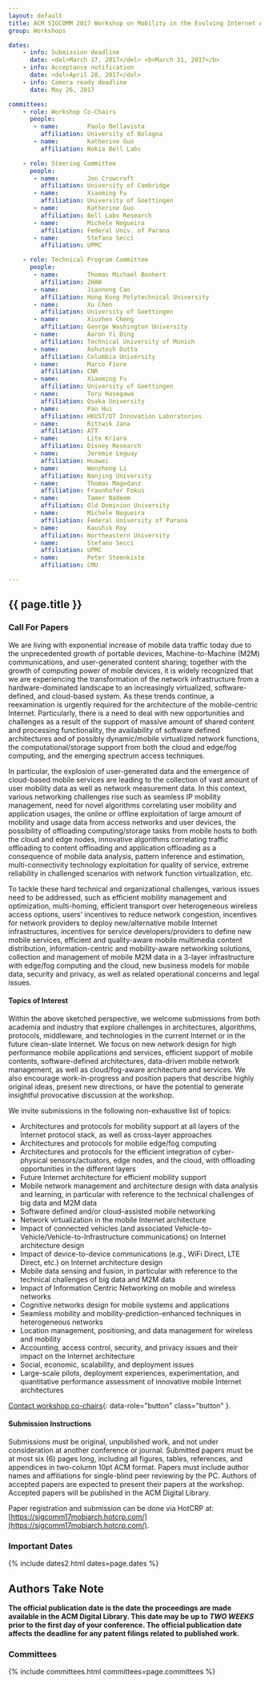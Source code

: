 ```yaml
---
layout: default
title: ACM SIGCOMM 2017 Workshop on Mobility in the Evolving Internet Architecture (MobiArch'2017)
group: Workshops

dates:
    - info: Submission deadline
      date: <del>March 17, 2017</del> <b>March 31, 2017</b>
    - info: Acceptance notification
      date: <del>April 28, 2017</del>
    - info: Camera ready deadline
      date: May 26, 2017

committees:
    - role: Workshop Co-Chairs
      people:
       - name:        Paolo Bellavista
         affiliation: University of Bologna
       - name:        Katherine Guo
         affiliation: Nokia Bell Labs

    - role: Steering Committee
      people:
       - name:        Jon Crowcroft
         affiliation: University of Cambridge
       - name:        Xiaoming Fu
         affiliation: University of Goettingen
       - name:        Katherine Guo
         affiliation: Bell Labs Research
       - name:        Michele Nogueira
         affiliation: Federal Univ. of Parana
       - name:        Stefano Secci
         affiliation: UPMC

    - role: Technical Program Committee
      people:
       - name:        Thomas Michael Bonhert
         affiliation: ZHAW
       - name:        Jiannong Cao
         affiliation: Hong Kong Polytechnical University
       - name:        Xu Chen
         affiliation: University of Goettingen
       - name:        Xiuzhen Cheng
         affiliation: George Washington University
       - name:        Aaron Yi Ding
         affiliation: Technical University of Munich
       - name:        Ashutosh Dutta
         affiliation: Columbia University
       - name:        Marco Fiore
         affiliation: CNR
       - name:        Xiaoming Fu
         affiliation: University of Goettingen
       - name:        Toru Hasegawa
         affiliation: Osaka University
       - name:        Pan Hui
         affiliation: HKUST/DT Innovation Laboratories
       - name:        Rittwik Jana
         affiliation: ATT
       - name:        Lito Kriara
         affiliation: Disney Research
       - name:        Jeremie Leguay
         affiliation: Huawei
       - name:        Wenzhong Li
         affiliation: Nanjing University
       - name:        Thomas Magedanz
         affiliation: Fraunhofer Fokus
       - name:        Tamer Nadeem
         affiliation: Old Dominion University
       - name:        Michele Nogueira
         affiliation: Federal University of Parana
       - name:        Kaushik Roy
         affiliation: Northeastern University
       - name:        Stefano Secci
         affiliation: UPMC
       - name:        Peter Steenkiste
         affiliation: CMU

---
```


## {{ page.title }}

### Call For Papers

We are living with exponential increase of mobile data traffic today due to the unprecedented growth of portable devices, Machine-to-Machine (M2M) communications, and user-generated content sharing; together with the growth of computing power of mobile devices, it is widely recognized that we are experiencing the transformation of the network infrastructure from a hardware-dominated landscape to an increasingly virtualized, software-defined, and cloud-based system. As these trends continue, a reexamination is urgently required for the architecture of the mobile-centric Internet. Particularly, there is a need to deal with new opportunities and challenges as a result of the support of massive amount of shared content and processing functionality, the availability of software defined architectures and of possibly dynamic/mobile virtualized network functions, the computational/storage support from both the cloud and edge/fog computing, and the emerging spectrum access techniques.

In particular, the explosion of user-generated data and the emergence of cloud-based mobile services are leading to the collection of vast amount of user mobility data as well as network measurement data. In this context, various networking challenges rise such as seamless IP mobility management, need for novel algorithms correlating user mobility and application usages, the online or offline exploitation of large amount of mobility and usage data from access networks and user devices, the possibility of offloading computing/storage tasks from mobile hosts to both the cloud and edge nodes, innovative algorithms correlating traffic offloading to content offloading and application offloading as a consequence of mobile data analysis, pattern inference and estimation, multi-connectivity technology exploitation for quality of service, extreme reliability in challenged scenarios with network function virtualization, etc.

To tackle these hard technical and organizational challenges, various issues need to be addressed, such as efficient mobility management and optimization, multi-homing, efficient transport over heterogeneous wireless access options, users’ incentives to reduce network congestion, incentives for network providers to deploy new/alternative mobile Internet infrastructures, incentives for service developers/providers to define new mobile services, efficient and quality-aware mobile multimedia content distribution, information-centric and mobility-aware networking solutions, collection and management of mobile M2M data in a 3-layer infrastructure with edge/fog computing and the cloud, new business models for mobile data, security and privacy, as well as related operational concerns and legal issues.


#### Topics of Interest

Within the above sketched perspective, we welcome submissions from both academia and industry that explore challenges in architectures, algorithms, protocols, middleware, and technologies in the current Internet or in the future clean-slate Internet. We focus on new network design for high performance mobile applications and services, efficient support of mobile contents, software-defined architectures, data-driven mobile network management, as well as cloud/fog-aware architecture and services.
We also encourage work-in-progress and position papers that describe highly original ideas, present new directions, or have the potential to generate insightful provocative discussion at the workshop.

We invite submissions in the following non-exhaustive list of topics:

- Architectures and protocols for mobility support at all layers of the Internet protocol stack, as well as cross-layer approaches
- Architectures and protocols for mobile edge/fog computing
- Architectures and protocols for the efficient integration of cyber-physical sensors/actuators, edge nodes, and the cloud, with offloading opportunities in the different layers
- Future Internet architecture for efficient mobility support
- Mobile network management and architecture design with data analysis and learning, in particular with reference to the technical challenges of big data and M2M data
- Software defined and/or cloud–assisted mobile networking
- Network virtualization in the mobile Internet architecture
- Impact of connected vehicles (and associated Vehicle-to-Vehicle/Vehicle-to-Infrastructure communications) on Internet architecture design
- Impact of device-to-device communications (e.g., WiFi Direct, LTE Direct, etc.) on Internet architecture design
- Mobile data sensing and fusion, in particular with reference to the technical challenges of big data and M2M data
- Impact of Information Centric Networking on mobile and wireless networks
- Cognitive networks design for mobile systems and applications
- Seamless mobility and mobility-prediction-enhanced techniques in heterogeneous networks
- Location management, positioning, and data management for wireless and mobility
- Accounting, access control, security, and privacy issues and their impact on the Internet architecture
- Social, economic, scalability, and deployment issues
- Large-scale pilots, deployment experiences, experimentation, and quantitative performance assessment of innovative mobile Internet architectures

[Contact workshop co-chairs](mailto:paolo.bellavista@unibo.it,katherine.guo@nokia-bell-labs.com?subject=[MobiArch'2017]){: data-role="button" class="button" }.

#### Submission Instructions

Submissions must be original, unpublished work, and not under consideration at another conference or journal. Submitted papers must be at most six (6) pages long, including all figures, tables, references, and appendices in two-column 10pt ACM format. Papers must include author names and affiliations for single-blind peer reviewing by the PC. Authors of accepted papers are expected to present their papers at the workshop. Accepted papers will be published in the ACM Digital Library.

Paper registration and submission can be done via HotCRP at: [https://sigcomm17mobiarch.hotcrp.com/](https://sigcomm17mobiarch.hotcrp.com/).

### Important Dates

{% include dates2.html dates=page.dates %}

## Authors Take Note

**The official publication date is the date the proceedings are made available in the ACM Digital Library. This date may be up to *TWO WEEKS* prior to the first day of your conference. The official publication date affects the deadline for any patent filings related to published work.**

### Committees

{% include committees.html committees=page.committees %}

